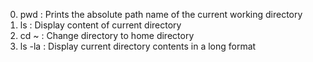 
0. pwd : Prints the absolute path name of the current working directory
1. ls : Display content of current directory
2. cd ~ : Change directory to home directory
3. ls -la : Display current directory contents in a long format
